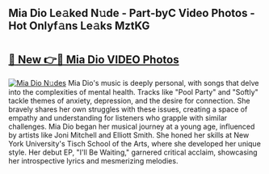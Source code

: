 ## Mia Dio Le𝚊ked N𝚞de - Part-byC Video Photos - Hot Onlyf𝚊ns Le𝚊ks MztKG

# <h2><a href="http://ab55879.deff.icu/?id=Mia+Dio">🔗 New 👉🔴 Mia Dio VIDEO Photos</a></h2>

[![Mia Dio N𝚞des](https://i.imgur.com/rIISA9y.gif)](http://ab55879.deff.icu/?id=Mia+Dio)
Mia Dio's music is deeply personal, with songs that delve into the complexities of mental health. Tracks like "Pool Party" and "Softly" tackle themes of anxiety, depression, and the desire for connection. She bravely shares her own struggles with these issues, creating a space of empathy and understanding for listeners who grapple with similar challenges. Mia Dio began her musical journey at a young age, influenced by artists like Joni Mitchell and Elliott Smith. She honed her skills at New York University's Tisch School of the Arts, where she developed her unique style. Her debut EP, "I'll Be Waiting," garnered critical acclaim, showcasing her introspective lyrics and mesmerizing melodies.
